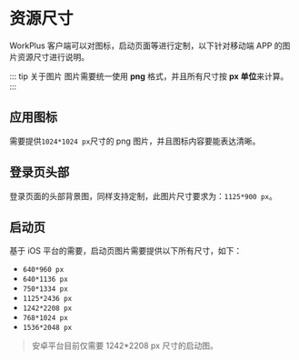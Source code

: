 # 资源尺寸

WorkPlus 客户端可以对图标，启动页面等进行定制，以下针对移动端 APP 的图片资源尺寸进行说明。

::: tip 关于图片
图片需要统一使用 **png** 格式，并且所有尺寸按 **px 单位**来计算。
:::

## 应用图标

需要提供`1024*1024 px`尺寸的 png 图片，并且图标内容要能表达清晰。

## 登录页头部

登录页面的头部背景图，同样支持定制，此图片尺寸要求为：`1125*900 px`。

## 启动页

基于 iOS 平台的需要，启动页图片需要提供以下所有尺寸，如下：

- `640*960 px`
- `640*1136 px`
- `750*1334 px`
- `1125*2436 px`
- `1242*2208 px`
- `768*1024 px`
- `1536*2048 px`

> 安卓平台目前仅需要 1242*2208 px 尺寸的启动图。
